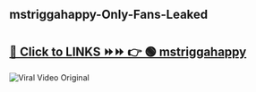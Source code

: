 
 ## mstriggahappy-Only-Fans-Leaked

# <h2><a href="https://clipsfans.com/mstriggahappy&ref=git">🔗 Click to LINKS ⏩⏩ 👉 🟢 mstriggahappy </a></h2>

<a href="https://clipsfans.com/mstriggahappy&ref=git" rel="nofollow" data-target="animated-image.originalLink"><img src="https://i.ibb.co.com/xMMVF88/686577567.gif" alt="Viral Video Original" style="max-width: 100%; display: inline-block;" data-target="animated-image.originalImage"></a>
